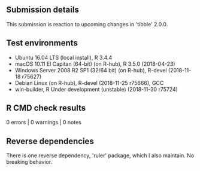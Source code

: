 ## Submission details

This submission is reaction to upcoming changes in 'tibble' 2.0.0.

## Test environments
* Ubuntu 16.04 LTS (local install), R 3.4.4
* macOS 10.11 El Capitan (64-bit) (on R-hub), R 3.5.0 (2018-04-23)
* Windows Server 2008 R2 SP1 (32/64 bit) (on R-hub), R-devel (2018-11-18 r75627)
* Debian Linux (on R-hub), R-devel (2018-11-25 r75666), GCC
* win-builder, R Under development (unstable) (2018-11-30 r75724)

## R CMD check results

0 errors | 0 warnings | 0 notes

## Reverse dependencies

There is one reverse dependency, 'ruler' package, which I also maintain. No breaking behavior.

